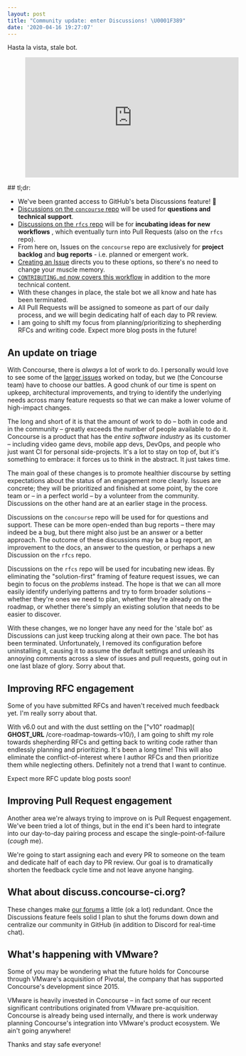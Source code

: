 ```yaml
---
layout: post
title: "Community update: enter Discussions! \U0001F389"
date: '2020-04-16 19:27:07'
---
```


Hasta la vista, stale bot.

<figure class="kg-card kg-embed-card"><iframe width="480" height="270" src="https://www.youtube.com/embed/0Kug8mJ8WiM?start=110&amp;feature=oembed" frameborder="0" allow="accelerometer; autoplay; encrypted-media; gyroscope; picture-in-picture" allowfullscreen></iframe></figure>
## tl;dr:

- We've been granted access to GitHub's beta Discussions feature! 🎉
- [Discussions on the `concourse` repo](https://github.com/concourse/concourse/discussions) will be used for **questions and technical support**.
- [Discussions on the `rfcs` repo](https://github.com/concourse/rfcs/discussions) will be for **incubating ideas for new workflows** , which eventually turn into Pull Requests (also on the `rfcs` repo).
- From here on, Issues on the `concourse` repo are exclusively for **project backlog** and **bug reports** - i.e. planned or emergent work.
- [Creating an Issue](https://github.com/concourse/concourse/issues/new/choose) directs you to these options, so there's no need to change your muscle memory.
- [`CONTRIBUTING.md` now covers this workflow](https://github.com/concourse/concourse/blob/fab3de1722a2ce998d3710bd066453594f24ec57/CONTRIBUTING.md#from-ideas-to-implementation) in addition to the more technical content.
- With these changes in place, the stale bot we all know and hate has been terminated.
- All Pull Requests will be assigned to someone as part of our daily process, and we will begin dedicating half of each day to PR review.
- I am going to shift my focus from planning/prioritizing to shepherding RFCs and writing code. Expect more blog posts in the future!

## An update on triage

With Concourse, there is _always_ a lot of work to do. I personally would love to see some of the [larger issues](https://github.com/concourse/concourse/issues/324) worked on today, but we (the Concourse team) have to choose our battles. A good chunk of our time is spent on upkeep, architectural improvements, and trying to identify the underlying needs across many feature requests so that we can make a lower volume of high-impact changes.

The long and short of it is that the amount of work to do – both in code and in the community – greatly exceeds the number of people available to do it. Concourse is a product that has the _entire software industry_ as its customer – including video game devs, mobile app devs, DevOps, and people who just want CI for personal side-projects. It's a lot to stay on top of, but it's something to embrace: it forces us to think in the abstract. It just takes time.

The main goal of these changes is to promote healthier discourse by setting expectations about the status of an engagement more clearly. Issues are concrete; they will be prioritized and finished at some point, by the core team or – in a perfect world – by a volunteer from the community. Discussions on the other hand are at an earlier stage in the process.

Discussions on the `concourse` repo will be used for for questions and support. These can be more open-ended than bug reports – there may indeed be a bug, but there might also just be an answer or a better approach. The outcome of these discussions may be a bug report, an improvement to the docs, an answer to the question, or perhaps a new Discussion on the `rfcs` repo.

Discussions on the `rfcs` repo will be used for incubating new ideas. By eliminating the "solution-first" framing of feature request issues, we can begin to focus on the _problems_ instead. The hope is that we can all more easily identify underlying patterns and try to form broader solutions – whether they're ones we need to plan, whether they're already on the roadmap, or whether there's simply an existing solution that needs to be easier to discover.

With these changes, we no longer have any need for the 'stale bot' as Discussions can just keep trucking along at their own pace. The bot has been terminated. Unfortunately, I removed its configuration before uninstalling it, causing it to assume the default settings and unleash its annoying comments across a slew of issues and pull requests, going out in one last blaze of glory. Sorry about that.

## Improving RFC engagement

Some of you have submitted RFCs and haven't received much feedback yet. I'm really sorry about that.

With v6.0 out and with the dust settling on the ["v10" roadmap]( __GHOST_URL__ /core-roadmap-towards-v10/), I am going to shift my role towards shepherding RFCs and getting back to writing code rather than endlessly planning and prioritizing. It's been a long time! This will also eliminate the conflict-of-interest where I author RFCs and then prioritize them while neglecting others. Definitely not a trend that I want to continue.

Expect more RFC update blog posts soon!

## Improving Pull Request engagement

Another area we're always trying to improve on is Pull Request engagement. We've been tried a lot of things, but in the end it's been hard to integrate into our day-to-day pairing process and escape the single-point-of-failure (_cough_ me).

We're going to start assigning each and every PR to someone on the team and dedicate half of each day to PR review. Our goal is to dramatically shorten the feedback cycle time and not leave anyone hanging.

## What about discuss.concourse-ci.org?

These changes make [our forums](https://discuss.concourse-ci.org) a little (ok a lot) redundant. Once the Discussions feature feels solid I plan to shut the forums down down and centralize our community in GitHub (in addition to Discord for real-time chat).

## What's happening with VMware?

Some of you may be wondering what the future holds for Concourse through VMware's acquisition of Pivotal, the company that has supported Concourse's development since 2015.

VMware is heavily invested in Concourse – in fact some of our recent significant contributions originated from VMware pre-acquisition. Concourse is already being used internally, and there is work underway planning Concourse's integration into VMware's product ecosystem. We ain't going anywhere!

Thanks and stay safe everyone!

